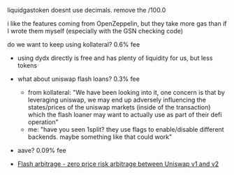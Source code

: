 liquidgastoken doesnt use decimals. remove the /100.0

i like the features coming from OpenZeppelin, but they take more gas than if I wrote them myself (especially with the GSN checking code)

do we want to keep using kollateral? 0.6% fee
- using dydx directly is free and has plenty of liquidity for us, but less tokens
- what about uniswap flash loans? 0.3% fee 
  - from kollateral: "We have been looking into it, one concern is that by leveraging uniswap, we may end up adversely influencing the states/prices of the uniswap markets (inside of the transaction) which the flash loaner may want to actually use as part of their defi operation"
  - me: "have you seen 1split? they use flags to enable/disable different backends. maybe something like that could work"
- aave? 0.09% fee

- [Flash arbitrage - zero price risk arbitrage between Uniswap v1 and v2](https://github.com/Uniswap/uniswap-v2-periphery/pull/17/files)

